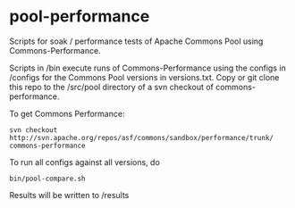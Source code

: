 # pool-performance
Scripts for soak / performance tests of Apache Commons Pool using Commons-Performance.

Scripts in /bin execute runs of Commons-Performance using the configs in /configs for the Commons Pool versions in versions.txt.
Copy or git clone this repo to the /src/pool directory of a svn checkout of commons-performance.

To get Commons Performance:
```
svn checkout http://svn.apache.org/repos/asf/commons/sandbox/performance/trunk/ commons-performance
```
To run all configs against all versions, do
```
bin/pool-compare.sh
```
Results will be written to /results

